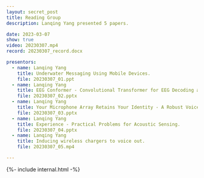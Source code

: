 ```yaml
---
layout: secret_post
title: Reading Group
description: Lanqing Yang presented 5 papers.

date: 2023-03-07
show: true
video: 20230307.mp4
record: 20230307_record.docx

presentors:
  - name: Lanqing Yang
    title: Underwater Messaging Using Mobile Devices.
    file: 20230307_01.ppt
  - name: Lanqing Yang
    title: EEG Conformer - Convolutional Transformer for EEG Decoding and Visualization.
    file: 20230307_02.pptx
  - name: Lanqing Yang
    title: Your Microphone Array Retains Your Identity - A Robust Voice Liveness Detection System for Smart Speakers.
    file: 20230307_03.pptx
  - name: Lanqing Yang
    title: Experience - Practical Problems for Acoustic Sensing.
    file: 20230307_04.pptx
  - name: Lanqing Yang
    title: Inducing wireless chargers to voice out.
    file: 20230307_05.mp4

---
```


{%- include internal.html -%}

